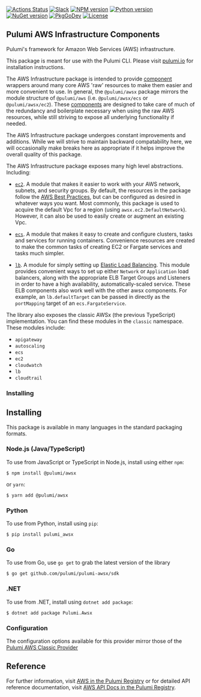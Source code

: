 [![Actions Status](https://github.com/pulumi/pulumi-awsx/workflows/master/badge.svg)](https://github.com/pulumi/pulumi-awsx/actions)
[![Slack](http://www.pulumi.com/images/docs/badges/slack.svg)](https://slack.pulumi.com)
[![NPM version](https://badge.fury.io/js/%40pulumi%2Fawsx.svg)](https://www.npmjs.com/package/@pulumi/awsx)
[![Python version](https://badge.fury.io/py/pulumi-awsx.svg)](https://pypi.org/project/pulumi-awsx)
[![NuGet version](https://badge.fury.io/nu/pulumi.awsx.svg)](https://badge.fury.io/nu/pulumi.awsx)
[![PkgGoDev](https://pkg.go.dev/badge/github.com/pulumi/pulumi-awsx/sdk/go)](https://pkg.go.dev/github.com/pulumi/pulumi-awsx/sdk/go)
[![License](https://img.shields.io/npm/l/%40pulumi%2Fpulumi.svg)](https://github.com/pulumi/pulumi-awsx/blob/master/LICENSE)

## Pulumi AWS Infrastructure Components

Pulumi's framework for Amazon Web Services (AWS) infrastructure.

This package is meant for use with the Pulumi CLI.  Please visit [pulumi.io](https://pulumi.io) for
installation instructions.

The AWS Infrastructure package is intended to provide [component](https://pulumi.io/reference/programming-model.html#components) wrappers around many core AWS 'raw' resources to make them easier and more convenient to use.  In general, the `@pulumi/awsx` package mirrors the module structure of `@pulumi/aws` (i.e. `@pulumi/awsx/ecs` or `@pulumi/awsx/ec2`).  These [components](https://pulumi.io/reference/programming-model.html#components) are designed to take care of much of the redundancy and boilerplate necessary when using the raw AWS resources, while still striving to expose all underlying functionality if needed.

The AWS Infrastructure package undergoes constant improvements and additions.  While we will strive to maintain backward compatability here, we will occasionally make breaks here as appropriate if it helps improve the overall quality of this package.

The AWS Infrastructure package exposes many high level abstractions.  Including:

* [`ec2`](https://github.com/pulumi/pulumi-awsx/blob/master/awsx/ec2).  A module that makes it easier to work with your AWS network, subnets, and security groups.  By default, the resources in the package follow the [AWS Best Practices](
  https://aws.amazon.com/answers/networking/aws-single-vpc-design/), but can be configured as desired in whatever ways you want.  Most commonly, this package is used to acquire the default Vpc for a region (using `awsx.ec2.DefaultNetwork`).  However, it can also be used to easily create or augment an existing Vpc.

* [`ecs`](https://github.com/pulumi/pulumi-awsx/blob/master/awsx/ecs).  A module that makes it easy to create and configure clusters, tasks and services for running containers. Convenience resources are created to make the common tasks of creating EC2 or Fargate services and tasks much simpler.

* [`lb`](https://github.com/pulumi/pulumi-awsx/tree/master/awsx/lb).  A module for simply setting up [Elastic Load Balancing](https://aws.amazon.com/elasticloadbalancing/). This module provides convenient ways to set up either `Network` or `Application` load balancers, along with the appropriate ELB Target Groups and Listeners in order to have a high availability, automatically-scaled service.  These ELB components also work well with the other awsx components.  For example, an `lb.defaultTarget` can be passed in directly as the `portMapping` target of an `ecs.FargateService`.

The library also exposes the classic AWSx (the previous TypeScript) implementation. You can find these modules in the `classic` namespace. These modules include:

* `apigateway`
* `autoscaling`
* `ecs`
* `ec2`
* `cloudwatch`
* `lb`
* `cloudtrail`

### Installing

## Installing

This package is available in many languages in the standard packaging formats.

### Node.js (Java/TypeScript)

To use from JavaScript or TypeScript in Node.js, install using either `npm`:

    $ npm install @pulumi/awsx

or `yarn`:

    $ yarn add @pulumi/awsx

### Python

To use from Python, install using `pip`:

    $ pip install pulumi_awsx

### Go

To use from Go, use `go get` to grab the latest version of the library

    $ go get github.com/pulumi/pulumi-awsx/sdk

### .NET

To use from .NET, install using `dotnet add package`:

    $ dotnet add package Pulumi.Awsx

### Configuration

The configuration options available for this provider  mirror those of the [Pulumi AWS Classic Provider](https://github.com/pulumi/pulumi-aws#configuration)

## Reference

For further information, visit [AWS in the Pulumi Registry](https://www.pulumi.com/registry/packages/awsx/)
or for detailed API reference documentation, visit [AWS API Docs in the Pulumi Registry](https://www.pulumi.com/registry/packages/awsx/api-docs/).
